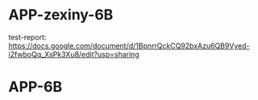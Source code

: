 # APP-zexiny-6B

test-report: https://docs.google.com/document/d/1BpnrrQckCQ92bxAzu6QB9Vyed-i2fwboQq_XsPk3Xu8/edit?usp=sharing
# APP-6B
